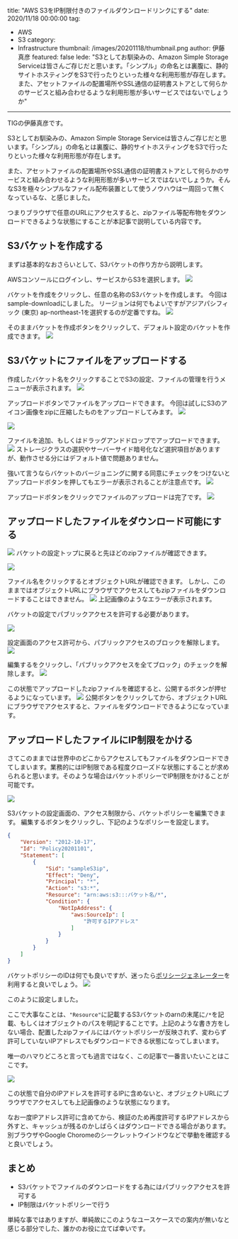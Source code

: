 title: "AWS S3をIP制限付きのファイルダウンロードリンクにする"
date: 2020/11/18 00:00:00
tag:
  - AWS
  - S3
category:
  - Infrastructure
thumbnail: /images/20201118/thumbnail.png
author: 伊藤真彦
featured: false
lede: "S3としてお馴染みの、Amazon Simple Storage Serviceは皆さんご存じだと思います。「シンプル」の命名とは裏腹に、静的サイトホスティングをS3で行ったりといった様々な利用形態が存在します。また、アセットファイルの配置場所やSSL通信の証明書ストアとして何らかのサービスと組み合わせるような利用形態が多いサービスではないでしょうか"
---

TIGの伊藤真彦です。

S3としてお馴染みの、Amazon Simple Storage Serviceは皆さんご存じだと思います。「シンプル」の命名とは裏腹に、静的サイトホスティングをS3で行ったりといった様々な利用形態が存在します。

また、アセットファイルの配置場所やSSL通信の証明書ストアとして何らかのサービスと組み合わせるような利用形態が多いサービスではないでしょうか。そんなS3を極々シンプルなファイル配布装置として使うノウハウは一周回って無くなっているな、と感じました。

つまりブラウザで任意のURLにアクセスすると、zipファイル等配布物をダウンロードできるような状態にすることが本記事で説明している内容です。

## S3バケットを作成する

まずは基本的なおさらいとして、S3バケットの作り方から説明します。

AWSコンソールにログインし、サービスからS3を選択します。
![](/images/20201118/image.png)

バケットを作成をクリックし、任意の名称のS3バケットを作成します。
今回はsample-downloadにしました。
リージョンは何でもよいですがアジアパシフィック (東京) ap-northeast-1を選択するのが定番ですね。
![](/images/20201118/image_2.png)

そのままバケットを作成ボタンをクリックして、デフォルト設定のバケットを作成できます。
![](/images/20201118/image_3.png)

## S3バケットにファイルをアップロードする

作成したバケット名をクリックすることでS3の設定、ファイルの管理を行うメニューが表示されます。
![](/images/20201118/image_4.png)

アップロードボタンでファイルをアップロードできます。
今回は試しにS3のアイコン画像をzipに圧縮したものをアップロードしてみます。
![](/images/20201118/image_5.png)

![](/images/20201118/image_6.png)

ファイルを追加、もしくはドラッグアンドドロップでアップロードできます。
![](/images/20201118/image_7.png)
ストレージクラスの選択やサーバーサイド暗号化など選択項目がありますが、動作させる分にはデフォルト値で問題ありません。

強いて言うならバケットのバージョニングに関する同意にチェックをつけないとアップロードボタンを押してもエラーが表示されることが注意点です。
![](/images/20201118/image_8.png)

アップロードボタンをクリックでファイルのアップロードは完了です。
![](/images/20201118/image_9.png)

## アップロードしたファイルをダウンロード可能にする
![](/images/20201118/image_10.png)
バケットの設定トップに戻ると先ほどのzipファイルが確認できます。

![](/images/20201118/image_11.png)

ファイル名をクリックするとオブジェクトURLが確認できます。
しかし、このままではオブジェクトURLにブラウザでアクセスしてもzipファイルをダウンロードすることはできません。
![](/images/20201118/image_12.png)
上記画像のようなエラーが表示されます。

バケットの設定でパブリックアクセスを許可する必要があります。

![](/images/20201118/image_13.png)

設定画面のアクセス許可から、パブリックアクセスのブロックを解除します。
![](/images/20201118/image_14.png)


編集するをクリックし、「パブリックアクセスを全てブロック」のチェックを解除します。
![](/images/20201118/image_15.png)

この状態でアップロードしたzipファイルを確認すると、公開するボタンが押せるようになっています。
![](/images/20201118/image_16.png)
公開ボタンをクリックしてから、オブジェクトURLにブラウザでアクセスすると、ファイルをダウンロードできるようになっています。

## アップロードしたファイルにIP制限をかける

さてこのままでは世界中のどこからアクセスしてもファイルをダウンロードできてしまいます。業務的にはIP制限である程度クローズドな状態にすることが求められると思います。そのような場合はバケットポリシーでIP制限をかけることが可能です。

![](/images/20201118/image_17.png)

S3バケットの設定画面の、アクセス制限から、バケットポリシーを編集できます。
編集するボタンをクリックし、下記のようなポリシーを設定します。

```json
{
    "Version": "2012-10-17",
    "Id": "Policy20201101",
    "Statement": [
        {
            "Sid": "sampleS3ip",
            "Effect": "Deny",
            "Principal": "*",
            "Action": "s3:*",
            "Resource": "arn:aws:s3:::バケット名/*",
            "Condition": {
                "NotIpAddress": {
                    "aws:SourceIp": [
                        "許可するIPアドレス"
                    ]
                }
            }
        }
    ]
}
```

バケットポリシーのIDは何でも良いですが、迷ったら[ポリシージェネレーター](https://awspolicygen.s3.amazonaws.com/policygen.html)を利用すると良いでしょう。
![](/images/20201118/image_18.png)

このように設定しました。

ここで大事なことは、`"Resource"`に記載するS3バケットのarnの末尾に`/*`を記載、もしくはオブジェクトのパスを明記することです。上記のような書き方をしない場合、配置したzipファイルにはバケットポリシーが反映されず、変わらず許可していないIPアドレスでもダウンロードできる状態になってしまいます。

唯一のハマりどころと言っても過言ではなく、この記事で一番言いたいことはここです。

![](/images/20201118/image_19.png)

この状態で自分のIPアドレスを許可するIPに含めないと、オブジェクトURLにブラウザでアクセスしても上記画像のような状態になります。

なお一度IPアドレス許可に含めてから、検証のため再度許可するIPアドレスから外すと、キャッシュが残るのかしばらくはダウンロードできる場合があります。
別ブラウザやGoogle Choromeのシークレットウインドウなどで挙動を確認すると良いでしょう。

## まとめ

* S3バケットでファイルのダウンロードをする為にはパブリックアクセスを許可する
* IP制限はバケットポリシーで行う

単純な事ではありますが、単純故にこのようなユースケースでの案内が無いなと感じる部分でした、誰かのお役に立てば幸いです。

